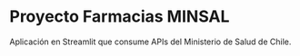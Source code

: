 # Proyecto Farmacias MINSAL

Aplicación en Streamlit que consume APIs del Ministerio de Salud de Chile.